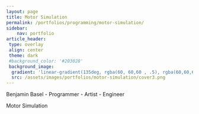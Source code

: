 ```yaml
---
layout: page
title: Motor Simulation
permalink: /portfolios/programming/motor-simulation/
sidebar:
    nav: portfolio
article_header:
 type: overlay
 align: center
 theme: dark
 #background_color: '#203028'
 background_image:
  gradient: 'linear-gradient(135deg, rgba(60, 60,60 , .5), rgba(60,60,60, .5))'
  src: /assets/images/portfolios/motor-simulation/cover3.png
---
```


Benjamin Basel - Programmer - Artist - Engineer

Motor Simulation

